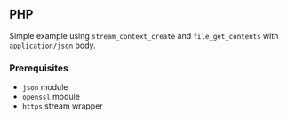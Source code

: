 ## PHP ##
Simple example using `stream_context_create` and `file_get_contents` with `application/json` body.

### Prerequisites ###
- `json` module
- `openssl` module
- `https` stream wrapper
